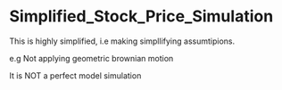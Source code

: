 # Simplified_Stock_Price_Simulation

This is highly simplified, i.e making simpllifying assumtipions.

e.g Not applying geometric brownian motion


It is NOT a perfect model simulation 
